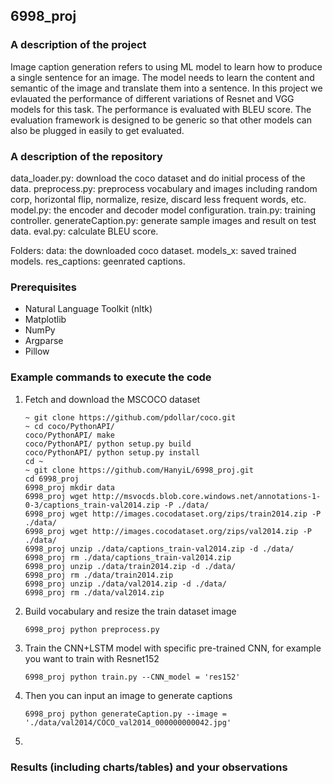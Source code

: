 ## 6998_proj

###  A description of the project
Image caption generation refers to using ML model to learn how to produce a single sentence for an image. The model needs to learn the content and semantic of the image and translate them into a sentence. In this project we evlauated the performance of different variations of Resnet and VGG models for this task. The performance is evaluated with BLEU score. The evaluation framework is designed to be generic so that other models can also be plugged in easily to get evaluated.

### A description of the repository
data_loader.py: download the coco dataset and do initial process of the data.
preprocess.py: preprocess vocabulary and images including random corp, horizontal flip, normalize, resize, discard less frequent words, etc.
model.py: the encoder and decoder model configuration.
train.py: training controller.
generateCaption.py: generate sample images and result on test data.
eval.py: calculate BLEU score.

Folders:
data: the downloaded coco dataset.
models_x: saved trained models.
res_captions: geenrated captions.

### Prerequisites

- Natural Language Toolkit (nltk)
- Matplotlib
- NumPy
- Argparse
- Pillow

### Example commands to execute the code     

1. Fetch and download the MSCOCO dataset

   ```shell
   ~ git clone https://github.com/pdollar/coco.git
   ~ cd coco/PythonAPI/
   coco/PythonAPI/ make
   coco/PythonAPI/ python setup.py build
   coco/PythonAPI/ python setup.py install
   cd ~
   ~ git clone https://github.com/HanyiL/6998_proj.git
   cd 6998_proj
   6998_proj mkdir data
   6998_proj wget http://msvocds.blob.core.windows.net/annotations-1-0-3/captions_train-val2014.zip -P ./data/
   6998_proj wget http://images.cocodataset.org/zips/train2014.zip -P ./data/
   6998_proj wget http://images.cocodataset.org/zips/val2014.zip -P ./data/
   6998_proj unzip ./data/captions_train-val2014.zip -d ./data/
   6998_proj rm ./data/captions_train-val2014.zip
   6998_proj unzip ./data/train2014.zip -d ./data/
   6998_proj rm ./data/train2014.zip 
   6998_proj unzip ./data/val2014.zip -d ./data/ 
   6998_proj rm ./data/val2014.zip 
   ```

2. Build vocabulary and resize the train dataset image

   ```shell
   6998_proj python preprocess.py
   ```

3. Train the CNN+LSTM model with specific pre-trained CNN, for example you want to train with Resnet152

   ```shell
   6998_proj python train.py --CNN_model = 'res152'
   ```

4. Then you can input an image to generate captions 

   ```shell
   6998_proj python generateCaption.py --image = './data/val2014/COCO_val2014_000000000042.jpg'
   ```

5. 

### Results (including charts/tables) and your observations 